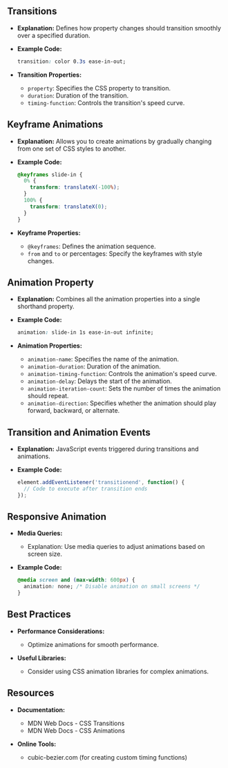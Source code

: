## Transitions

- **Explanation:**
  Defines how property changes should transition smoothly over a specified duration.

- **Example Code:**
  ```css
  transition: color 0.3s ease-in-out;
  ```

- **Transition Properties:**
  - `property`: Specifies the CSS property to transition.
  - `duration`: Duration of the transition.
  - `timing-function`: Controls the transition's speed curve.

## Keyframe Animations

- **Explanation:**
  Allows you to create animations by gradually changing from one set of CSS styles to another.

- **Example Code:**
  ```css
  @keyframes slide-in {
    0% {
      transform: translateX(-100%);
    }
    100% {
      transform: translateX(0);
    }
  }
  ```

- **Keyframe Properties:**
  - `@keyframes`: Defines the animation sequence.
  - `from` and `to` or percentages: Specify the keyframes with style changes.

## Animation Property

- **Explanation:**
  Combines all the animation properties into a single shorthand property.

- **Example Code:**
  ```css
  animation: slide-in 1s ease-in-out infinite;
  ```

- **Animation Properties:**
  - `animation-name`: Specifies the name of the animation.
  - `animation-duration`: Duration of the animation.
  - `animation-timing-function`: Controls the animation's speed curve.
  - `animation-delay`: Delays the start of the animation.
  - `animation-iteration-count`: Sets the number of times the animation should repeat.
  - `animation-direction`: Specifies whether the animation should play forward, backward, or alternate.

## Transition and Animation Events

- **Explanation:**
  JavaScript events triggered during transitions and animations.

- **Example Code:**
  ```javascript
  element.addEventListener('transitionend', function() {
    // Code to execute after transition ends
  });
  ```

## Responsive Animation

- **Media Queries:**
  - Explanation: Use media queries to adjust animations based on screen size.

- **Example Code:**
  ```css
  @media screen and (max-width: 600px) {
    animation: none; /* Disable animation on small screens */
  }
  ```

## Best Practices

- **Performance Considerations:**
  - Optimize animations for smooth performance.

- **Useful Libraries:**
  - Consider using CSS animation libraries for complex animations.

## Resources

- **Documentation:**
  - MDN Web Docs - CSS Transitions
  - MDN Web Docs - CSS Animations

- **Online Tools:**
  - cubic-bezier.com (for creating custom timing functions)